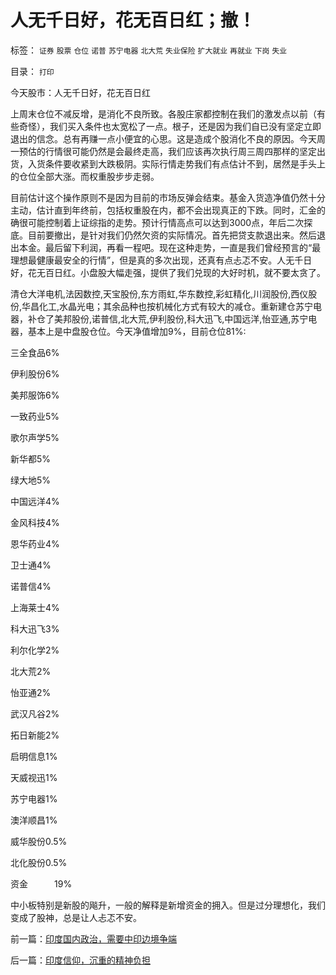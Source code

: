 # 人无千日好，花无百日红；撤！

标签： `证券` `股票` `仓位` `诺普` `苏宁电器` `北大荒` `失业保险` `扩大就业` `再就业` `下岗` `失业` 

目录： `打印`

今天股市：人无千日好，花无百日红

上周末仓位不减反增，是消化不良所致。各股庄家都控制在我们的激发点以前（有些奇怪），我们买入条件也太宽松了一点。根子，还是因为我们自已没有坚定立即退出的信念。总有再赚一点小便宜的心思。这是造成个股消化不良的原因。今天周一预估的行情很可能仍然是会最终走高，我们应该再次执行周三周四那样的坚定出货，入货条件要收紧到大跌极阴。实际行情走势我们有点估计不到，居然是手头上的仓位全部大涨。而权重股步步走弱。



目前估计这个操作原则不是因为目前的市场反弹会结束。基金入货造净值仍然十分主动，估计直到年终前，包括权重股在内，都不会出现真正的下跌。同时，汇金的确很可能控制着上证综指的走势。预计行情高点可以达到3000点，年后二次探底。目前要撤出，是针对我们仍然欠资的实际情况。首先把贷支款退出来。然后退出本金。最后留下利润，再看一程吧。现在这种走势，一直是我们曾经预言的“最理想最健康最安全的行情”，但是真的多次出现，还真有点忐忑不安。人无千日好，花无百日红。小盘股大幅走强，提供了我们兑现的大好时机，就不要太贪了。



清仓大洋电机,法因数控,天宝股份,东方雨虹,华东数控,彩虹精化,川润股份,西仪股份,华昌化工,水晶光电；其余品种也按机械化方式有较大的减仓。重新建仓苏宁电器，补仓了美邦股份,诺普信,北大荒,伊利股份,科大迅飞,中国远洋,怡亚通,苏宁电器，基本上是中盘股仓位。今天净值增加9%，目前仓位81%:

三全食品6%

伊利股份6%

美邦服饰6%

一致药业5%

歌尔声学5%

新华都5%

绿大地5%

中国远洋4%

金风科技4%

恩华药业4%

卫士通4%

诺普信4%

上海莱士4%

科大迅飞3%

利尔化学2%

北大荒2%

怡亚通2%

武汉凡谷2%

拓日新能2%

启明信息1%

天威视迅1%

苏宁电器1%

澳洋顺昌1%

威华股份0.5%

北化股份0.5%

资金　　　19%



中小板特别是新股的飚升，一般的解释是新增资金的拥入。但是过分理想化，我们变成了股神，总是让人忐忑不安。





前一篇：[印度国内政治，需要中印边境争端](../../../2008/12/22/印度国内政治，需要中印边境争端.md)

后一篇：[印度信仰，沉重的精神负担](../../../2008/12/23/印度信仰，沉重的精神负担.md)